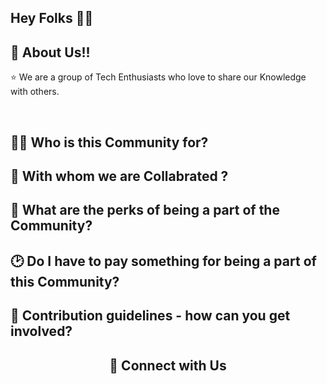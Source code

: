 ## Hey Folks 👋👋

<h2> 🙋‍ About Us!! </h2>

<p>
    ⭐ We are a group of Tech Enthusiasts who love to share our Knowledge with others. <br>
</p> <br />

<h2> 👨‍💻 Who is this Community for? </h2>

<h2> 👭 With whom we are Collabrated ? </h2>

<h2> 🔰 What are the perks of being a part of the Community? </h2>

<h2> 🕑 Do I have to pay something for being a part of this Community? </h2>

<h2> 🌈 Contribution guidelines - how can you get involved? </h2>

<h2 align="center"> 🔗 Connect with Us </h2>

<!--
👩‍💻 Useful resources - where can the community find your docs? Is there anything else the community should know?
-->
